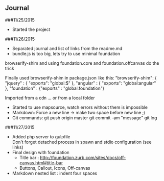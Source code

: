 ## Journal

###11/25/2015
- Started the project

###11/26/2015
- Separated journal and list of links from the readme.md
- bundle.js is too big, lets try to use minimal foundation

browserify-shim and using foundation.core and foundation.offcanvas do the trick   

Finally used browserify-shim in package.json like this:
  "browserify-shim": {
    "jquery" : { "exports": "global:$" },
    "angular" : { "exports": "global:angular" },
    "foundation" : {"exports" : "global:foundation"}   

Imported from a cdn ... or from a local folder

- Started to use mapsource, watch errors without them is impossible   
- Markdown: Force a new line -> make two space before new line ;)
- Git commands:
git push origin master
git commit -am "message"
git log

###11/27/2015   
- Added php server to gulpfile   
Don't forget detached process in spawn and stdio configuration (see links)   
- Final design with foundation
    * Title bar : http://foundation.zurb.com/sites/docs/off-canvas.html#title-bar
    * Buttons, Callout, Icons, Off-canvas
- Markdown nested list : indent four spaces
